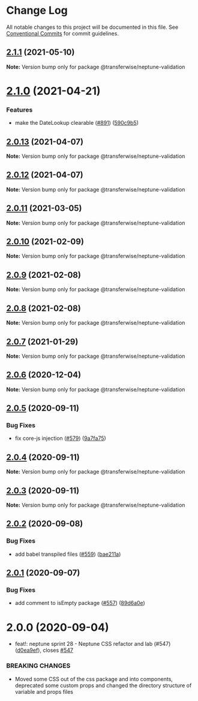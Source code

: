 # Change Log

All notable changes to this project will be documented in this file.
See [Conventional Commits](https://conventionalcommits.org) for commit guidelines.

## [2.1.1](https://github.com/transferwise/neptune-web/compare/@transferwise/neptune-validation@2.1.0...@transferwise/neptune-validation@2.1.1) (2021-05-10)

**Note:** Version bump only for package @transferwise/neptune-validation





# [2.1.0](https://github.com/transferwise/neptune-web/compare/@transferwise/neptune-validation@2.0.13...@transferwise/neptune-validation@2.1.0) (2021-04-21)


### Features

* make the DateLookup clearable ([#891](https://github.com/transferwise/neptune-web/issues/891)) ([590c9b5](https://github.com/transferwise/neptune-web/commit/590c9b5624e1cbc948e05923494b62b48fe74cd3))





## [2.0.13](https://github.com/transferwise/neptune-web/compare/@transferwise/neptune-validation@2.0.12...@transferwise/neptune-validation@2.0.13) (2021-04-07)

**Note:** Version bump only for package @transferwise/neptune-validation





## [2.0.12](https://github.com/transferwise/neptune-web/compare/@transferwise/neptune-validation@2.0.11...@transferwise/neptune-validation@2.0.12) (2021-04-07)

**Note:** Version bump only for package @transferwise/neptune-validation





## [2.0.11](https://github.com/transferwise/neptune-web/compare/@transferwise/neptune-validation@2.0.10...@transferwise/neptune-validation@2.0.11) (2021-03-05)

**Note:** Version bump only for package @transferwise/neptune-validation





## [2.0.10](https://github.com/transferwise/neptune-web/compare/@transferwise/neptune-validation@2.0.9...@transferwise/neptune-validation@2.0.10) (2021-02-09)

**Note:** Version bump only for package @transferwise/neptune-validation





## [2.0.9](https://github.com/transferwise/neptune-web/compare/@transferwise/neptune-validation@2.0.8...@transferwise/neptune-validation@2.0.9) (2021-02-08)

**Note:** Version bump only for package @transferwise/neptune-validation





## [2.0.8](https://github.com/transferwise/neptune-web/compare/@transferwise/neptune-validation@2.0.7...@transferwise/neptune-validation@2.0.8) (2021-02-08)

**Note:** Version bump only for package @transferwise/neptune-validation





## [2.0.7](https://github.com/transferwise/neptune-web/compare/@transferwise/neptune-validation@2.0.6...@transferwise/neptune-validation@2.0.7) (2021-01-29)

**Note:** Version bump only for package @transferwise/neptune-validation





## [2.0.6](https://github.com/transferwise/neptune-web/compare/@transferwise/neptune-validation@2.0.5...@transferwise/neptune-validation@2.0.6) (2020-12-04)

**Note:** Version bump only for package @transferwise/neptune-validation





## [2.0.5](https://github.com/transferwise/neptune-web/compare/@transferwise/neptune-validation@2.0.4...@transferwise/neptune-validation@2.0.5) (2020-09-11)


### Bug Fixes

* fix core-js injection ([#579](https://github.com/transferwise/neptune-web/issues/579)) ([9a7fa75](https://github.com/transferwise/neptune-web/commit/9a7fa75432f5da78b29b7ae36008d28e4de56ea9))





## [2.0.4](https://github.com/transferwise/neptune-web/compare/@transferwise/neptune-validation@2.0.3...@transferwise/neptune-validation@2.0.4) (2020-09-11)

**Note:** Version bump only for package @transferwise/neptune-validation





## [2.0.3](https://github.com/transferwise/neptune-web/compare/@transferwise/neptune-validation@2.0.2...@transferwise/neptune-validation@2.0.3) (2020-09-11)

**Note:** Version bump only for package @transferwise/neptune-validation





## [2.0.2](https://github.com/transferwise/neptune-web/compare/@transferwise/neptune-validation@2.0.1...@transferwise/neptune-validation@2.0.2) (2020-09-08)


### Bug Fixes

* add babel transpiled files ([#559](https://github.com/transferwise/neptune-web/issues/559)) ([bae211a](https://github.com/transferwise/neptune-web/commit/bae211a1d2f198d23d5d299077a613bf4fd4d9c9))





## [2.0.1](https://github.com/transferwise/neptune-web/compare/@transferwise/neptune-validation@2.0.0...@transferwise/neptune-validation@2.0.1) (2020-09-07)


### Bug Fixes

* add comment to isEmpty package ([#557](https://github.com/transferwise/neptune-web/issues/557)) ([89d6a0e](https://github.com/transferwise/neptune-web/commit/89d6a0e3c9da72d02963e0087fa5534bba3b3f20))





# 2.0.0 (2020-09-04)


* feat!: neptune sprint 28 - Neptune CSS refactor and lab (#547) ([d0ea9ef](https://github.com/transferwise/neptune-web/commit/d0ea9ef1272ab2aae57d7a6d470110ec74af1d25)), closes [#547](https://github.com/transferwise/neptune-web/issues/547)


### BREAKING CHANGES

* Moved some CSS out of the css package and into components, deprecated some custom props and changed the directory structure of variable and props files

